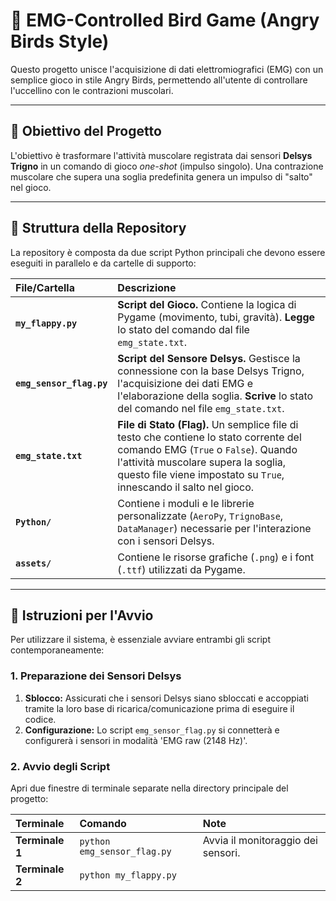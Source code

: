 # 🦅 EMG-Controlled Bird Game (Angry Birds Style)

Questo progetto unisce l'acquisizione di dati elettromiografici (EMG) con un semplice gioco in stile Angry Birds, permettendo all'utente di controllare l'uccellino con le contrazioni muscolari.

---

## 🎯 Obiettivo del Progetto

L'obiettivo è trasformare l'attività muscolare registrata dai sensori **Delsys Trigno** in un comando di gioco *one-shot* (impulso singolo). Una contrazione muscolare che supera una soglia predefinita genera un impulso di "salto" nel gioco.

---

## 📂 Struttura della Repository

La repository è composta da due script Python principali che devono essere eseguiti in parallelo e da cartelle di supporto:

| File/Cartella | Descrizione |
| :--- | :--- |
| **`my_flappy.py`** | **Script del Gioco.** Contiene la logica di Pygame (movimento, tubi, gravità). **Legge** lo stato del comando dal file `emg_state.txt`. |
| **`emg_sensor_flag.py`** | **Script del Sensore Delsys.** Gestisce la connessione con la base Delsys Trigno, l'acquisizione dei dati EMG e l'elaborazione della soglia. **Scrive** lo stato del comando nel file `emg_state.txt`. |
| **`emg_state.txt`** | **File di Stato (Flag).** Un semplice file di testo che contiene lo stato corrente del comando EMG (`True` o `False`). Quando l'attività muscolare supera la soglia, questo file viene impostato su `True`, innescando il salto nel gioco. |
| **`Python/`** | Contiene i moduli e le librerie personalizzate (`AeroPy`, `TrignoBase`, `DataManager`) necessarie per l'interazione con i sensori Delsys. |
| **`assets/`** | Contiene le risorse grafiche (`.png`) e i font (`.ttf`) utilizzati da Pygame. |

---

## 🚀 Istruzioni per l'Avvio

Per utilizzare il sistema, è essenziale avviare entrambi gli script contemporaneamente:

### 1. Preparazione dei Sensori Delsys

1.  **Sblocco:** Assicurati che i sensori Delsys siano sbloccati e accoppiati tramite la loro base di ricarica/comunicazione prima di eseguire il codice.
2.  **Configurazione:** Lo script `emg_sensor_flag.py` si connetterà e configurerà i sensori in modalità 'EMG raw (2148 Hz)'.

### 2. Avvio degli Script

Apri due finestre di terminale separate nella directory principale del progetto:

| Terminale | Comando | Note |
| :--- | :--- | :--- |
| **Terminale 1** | `python emg_sensor_flag.py` | Avvia il monitoraggio dei sensori. |
| **Terminale 2** | `python my_flappy.py` |
